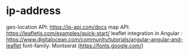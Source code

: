 # ip-address
geo-location API: https://ip-api.com/docs
map API: https://leafletjs.com/examples/quick-start/
leaflet integration in Angular : https://www.digitalocean.com/community/tutorials/angular-angular-and-leaflet
font-family: Montserat (https://fonts.google.com/)


